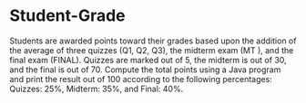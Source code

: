 # Student-Grade
Students are awarded points toward their grades based upon the addition of the average of three quizzes (Q1, Q2, Q3), the midterm exam (MT ), and the final exam (FINAL). Quizzes are marked out of 5, the midterm is out of 30, and the final is out of 70. Compute the total points using a Java program and print the result out of 100 according to the following percentages: Quizzes: 25%, Midterm: 35%, and Final: 40%.
